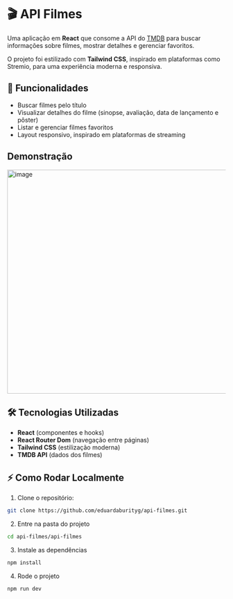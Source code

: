# 🎬 API Filmes

Uma aplicação em **React** que consome a API do [TMDB](https://www.themoviedb.org/) para buscar informações sobre filmes, mostrar detalhes e gerenciar favoritos.  

O projeto foi estilizado com **Tailwind CSS**, inspirado em plataformas como Stremio, para uma experiência moderna e responsiva.

## 🚀 Funcionalidades

- Buscar filmes pelo título  
- Visualizar detalhes do filme (sinopse, avaliação, data de lançamento e pôster)  
- Listar e gerenciar filmes favoritos  
- Layout responsivo, inspirado em plataformas de streaming  

## Demonstração

<img width="1174" height="515" alt="image" src="https://github.com/user-attachments/assets/b6624aaa-28ec-41eb-a662-25f42b7dcfc1" />


## 🛠 Tecnologias Utilizadas

- **React** (componentes e hooks)  
- **React Router Dom** (navegação entre páginas)  
- **Tailwind CSS** (estilização moderna)  
- **TMDB API** (dados dos filmes)  

## ⚡ Como Rodar Localmente

1. Clone o repositório:  
```bash
git clone https://github.com/eduardaburityg/api-filmes.git
```
2. Entre na pasta do projeto
```bash
cd api-filmes/api-filmes
```
3. Instale as dependências
```bash
npm install
```
4. Rode o projeto
```bashh
npm run dev
